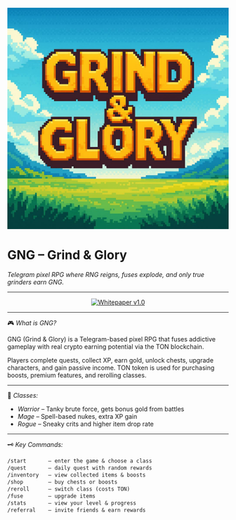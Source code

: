 <p align="center">
  <img src="banner.jpg" alt="GNG Banner" width="720"/>
</p>

# GNG – Grind & Glory

*Telegram pixel RPG where RNG reigns, fuses explode, and only true grinders earn GNG.*

---

<p align="center">
  <a href="./GNG%20–%20whitepaper.pdf" target="_blank">
    <img src="https://img.shields.io/badge/Whitepaper-v1.0-blue?style=for-the-badge&logo=readthedocs&logoColor=white" alt="Whitepaper v1.0"/>
  </a>
</p>

---

🎮 *What is GNG?*

GNG (Grind & Glory) is a Telegram-based pixel RPG that fuses addictive gameplay with real crypto earning potential via the TON blockchain.

Players complete quests, collect XP, earn gold, unlock chests, upgrade characters, and gain passive income. TON token is used for purchasing boosts, premium features, and rerolling classes.

---

🧙 *Classes:*

- *Warrior* – Tanky brute force, gets bonus gold from battles  
- *Mage* – Spell-based nukes, extra XP gain  
- *Rogue* – Sneaky crits and higher item drop rate  

---

🗝 *Key Commands:*

```text
/start       – enter the game & choose a class
/quest       – daily quest with random rewards
/inventory   – view collected items & boosts
/shop        – buy chests or boosts
/reroll      – switch class (costs TON)
/fuse        – upgrade items
/stats       – view your level & progress
/referral    – invite friends & earn rewards
